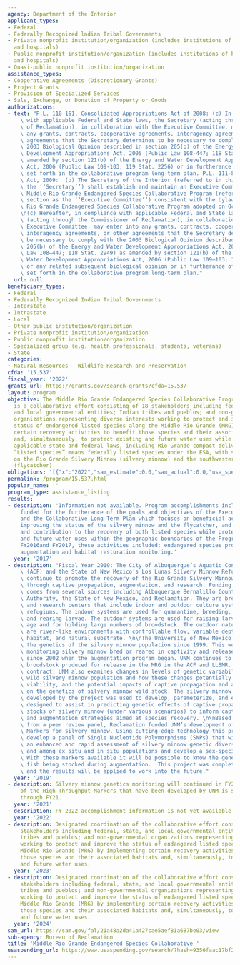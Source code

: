 ```yaml
---
agency: Department of the Interior
applicant_types:
- Federal
- Federally Recognized lndian Tribal Governments
- Private nonprofit institution/organization (includes institutions of higher education
  and hospitals)
- Public nonprofit institution/organization (includes institutions of higher education
  and hospitals)
- Quasi-public nonprofit institution/organization
assistance_types:
- Cooperative Agreements (Discretionary Grants)
- Project Grants
- Provision of Specialized Services
- Sale, Exchange, or Donation of Property or Goods
authorizations:
- text: "P.L. 110-161, Consolidated Appropriations Act of 2008: (c) In compliance\
    \ with applicable Federal and State laws, the Secretary (acting through the Commissioner\
    \ of Reclamation), in collaboration with the Executive Committee, may enter into\
    \ any grants, contracts, cooperative agreements, interagency agreements, or other\
    \ agreements that the Secretary determines to be necessary to comply with the\
    \ 2003 Biological Opinion described in section 205(b) of the Energy and Water\
    \ Development Appropriations Act, 2005 (Public Law 108-447; 118 Stat. 2949) as\
    \ amended by section 121(b) of the Energy and Water Development Appropriations\
    \ Act, 2006 (Public Law 109-103; 119 Stat. 2256) or in furtherance of the objectives\
    \ set forth in the collaborative program long-term plan. P.L. 111-8, Omnibus Appropriations\
    \ Act, 2009:  (b) The Secretary of the Interior (referred to in this section as\
    \ the ‘‘Secretary’’) shall establish and maintain an Executive Committee of the\
    \ Middle Rio Grande Endangered Species Collaborative Program (referred to in this\
    \ section as the ‘‘Executive Committee’’) consistent with the bylaws of the Middle\
    \ Rio Grande Endangered Species Collaborative Program adopted on October 2, 2006.\r\
    \n(c) Hereafter, in compliance with applicable Federal and State laws, the Secretary\
    \ (acting through the Commissioner of Reclamation), in collaboration with the\
    \ Executive Committee, may enter into any grants, contracts, cooperative agreements,\
    \ interagency agreements, or other agreements that the Secretary determines to\
    \ be necessary to comply with the 2003 Biological Opinion described in section\
    \ 205(b) of the Energy and Water Development Appropriations Act, 2005 (Public\
    \ Law 108–447; 118 Stat. 2949) as amended by section 121(b) of the Energy and\
    \ Water Development Appropriations Act, 2006 (Public Law 109–103; 119 Stat. 2256)\
    \ or any related subsequent biological opinion or in furtherance of the objectives\
    \ set forth in the collaborative program long-term plan."
  url: null
beneficiary_types:
- Federal
- Federally Recognized Indian Tribal Governments
- Interstate
- Intrastate
- Local
- Other public institution/organization
- Private nonprofit institution/organization
- Public nonprofit institution/organization
- Specialized group (e.g. health professionals, students, veterans)
- State
categories:
- Natural Resources - Wildlife Research and Preservation
cfda: '15.537'
fiscal_year: '2022'
grants_url: https://grants.gov/search-grants?cfda=15.537
layout: program
objective: The Middle Rio Grande Endangered Species Collaborative Program (Program)
  is a collaborative effort consisting of 18 stakeholders including federal, state,
  and local governmental entities; Indian tribes and pueblos; and non-governmental
  organizations representing diverse interests working to protect and improve the
  status of endangered listed species along the Middle Rio Grande (MRG) by implementing
  certain recovery activities to benefit those species and their associated habitats
  and, simultaneously, to protect existing and future water uses while complying with
  applicable state and federal laws, including Rio Grande compact delivery obligations.
  “Listed species” means federally listed species under the ESA, with special emphasis
  on the Rio Grande Silvery Minnow (silvery minnow) and the southwestern willow flycatcher
  (flycatcher).
obligations: '[{"x":"2022","sam_estimate":0.0,"sam_actual":0.0,"usa_spending_actual":0.0},{"x":"2023","sam_estimate":0.0,"sam_actual":120000.0,"usa_spending_actual":120000.0},{"x":"2024","sam_estimate":30000.0,"sam_actual":0.0,"usa_spending_actual":30000.0}]'
permalink: /program/15.537.html
popular_name: ''
program_type: assistance_listing
results:
- description: 'Information not available. Program accomplishments include projects
    funded for the furtherance of the goals and objectives of the Executive Committee
    and the Collaborative Long-Term Plan which focuses on beneficial activities for
    improving the status of the silvery minnow and the flycatcher, and the conservation
    and contribution to the recovery of both listed species while protecting existing
    and future water uses within the geographic boundaries of the Program area.  In
    FY2016and FY2017, these activities included: endangered species propagation and
    augmentation and habitat restoration monitoring.'
  year: '2017'
- description: "Fiscal Year 2019: The City of Albuquerque’s Aquatic Conservation Facility\
    \ (ACF) and the State of New Mexico’s Los Lunas Silvery Minnow Refugium (LLSMR)\
    \ continue to promote the recovery of the Rio Grande Silvery Minnow in the wild\
    \ through captive propagation, augmentation, and research. Funding for these facilities\
    \ comes from several sources including Albuquerque Bernalillo County Water Utility\
    \ Authority, the State of New Mexico, and Reclamation. They are breeding, rearing,\
    \ and research centers that include indoor and outdoor culture systems and naturalized\
    \ refugiums. The indoor systems are used for quarantine, breeding, egg hatching,\
    \ and rearing larvae. The outdoor systems are used for raising larvae to sub-adult\
    \ age and for holding large numbers of broodstock. The outdoor naturalized refugium\
    \ are river-like environments with controllable flow, variable depth, variable\
    \ habitat, and natural substrate. \n\nThe University of New Mexico (UNM) has monitored\
    \ the genetics of the silvery minnow population since 1999. This work includes\
    \ monitoring silvery minnow bred or reared in captivity and released to the MRG\
    \ since 2002 when the augmentation program began. UNM continues to genotype all\
    \ broodstock produced for release in the MRG in the ACF and LLSMR. Under this\
    \ contract, UNM also examines changes in levels of genetic variability in the\
    \ wild silvery minnow population and how these changes potentially impacted population\
    \ viability, and the potential impacts of captive propagation and augmentation\
    \ on the genetics of silvery minnow wild stock. The silvery minnow genetics database\
    \ developed by the project was used to develop, parameterize, and evaluate models\
    \ designed to assist in predicting genetic effects of captive propagation on wild\
    \ stocks of silvery minnow (under various scenarios) to inform captive propagation\
    \ and augmentation strategies aimed at species recovery. \n\nBased on recommendations\
    \ from a peer review panel, Reclamation funded UNM’s development of High-Throughput\
    \ Markers for silvery minnow. Using cutting-edge technology this project will\
    \ develop a panel of Single Nucleotide Polymorphisms (SNPs) that will allow for\
    \ an enhanced and rapid assessment of silvery minnow genetic diversity within\
    \ and among ex situ and in situ populations and develop a sex-specific marker.\
    \ With these markers available it will be possible to know the genetics of the\
    \ fish being stocked during augmentation.  This project was completed in FY19\
    \ and the results will be applied to work into the future."
  year: '2019'
- description: Silvery minnow genetics monitoring will continued in FY20 and 21.  Use
    of the High-Throughput Markers that have been developed by UNM is started in FY20
    through FY21.
  year: '2021'
- description: FY 2022 accomplishment information is not yet available.
  year: '2022'
- description: Designated coordination of the collaborative effort consisting of 18
    stakeholders including federal, state, and local governmental entities; Indian
    tribes and pueblos; and non-governmental organizations representing diverse interests
    working to protect and improve the status of endangered listed species along the
    Middle Rio Grande (MRG) by implementing certain recovery activities to benefit
    those species and their associated habitats and, simultaneously, to protect existing
    and future water uses.
  year: '2023'
- description: Designated coordination of the collaborative effort consisting of 18
    stakeholders including federal, state, and local governmental entities; Indian
    tribes and pueblos; and non-governmental organizations representing diverse interests
    working to protect and improve the status of endangered listed species along the
    Middle Rio Grande (MRG) by implementing certain recovery activities to benefit
    those species and their associated habitats and, simultaneously, to protect existing
    and future water uses.
  year: '2024'
sam_url: https://sam.gov/fal/21a48a2da41a427cae5aef81a687be03/view
sub-agency: Bureau of Reclamation
title: 'Middle Rio Grande Endangered Species Collaborative '
usaspending_url: https://www.usaspending.gov/search/?hash=9356faac17bf29d82a571eb85be5eefb
---
```

